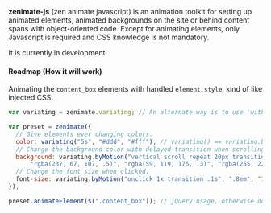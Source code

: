 **zenimate-js** (zen animate javascript) is an animation toolkit for setting up animated elements, animated backgrounds on the site or behind content spans with object-oriented code. Except for animating elements, only Javascript is required and CSS knowledge is not mandatory.

It is currently in development.

#### Roadmap (How it will work)

Animating the `content_box` elements with handled `element.style`, kind of like injected CSS:

```js
var variating = zenimate.variating; // An alternate way is to use 'with()'.

var preset = zenimate({
  // Give elements ever changing colors.
  color: variating("5s", "#ddd", "#fff"), // variating() == variating.byTime()
  // Change the background color with delayed transition when scrolling.
  background: variating.byMotion("vertical scroll repeat 20px transition .1s",
      "rgba(237, 67, 107, .5)", "rgba(59, 119, 176, .3)", "rgba(255, 222, 73, .8)")
  // Change the font size when clicked.
  font-size: variating.byMotion("onclick 1x transition .1s", ".8em", "1.2em");
});

preset.animateElement($(".content_box")); // jQuery usage, otherwise document.getElementById
```

